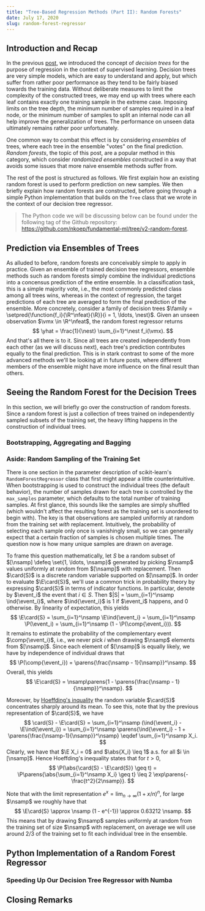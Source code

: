 ```yaml
---
title: "Tree-Based Regression Methods (Part II): Random Forests"
date: July 17, 2020
slug: random-forest-regressor
---
```


## Introduction and Recap

In the previous [post](/p/decision-tree-regressor), we introduced the concept
of *decision trees* for the purpose of regression in the context of supervised
learning.
Decision trees are very simple models, which are easy to understand and apply,
but which suffer from rather poor performance as they tend to be fairly biased
towards the training data.
Without deliberate measures to limit the complexity of the constructed trees,
we may end up with trees where each leaf contains exactly one training sample
in the extreme case.
Imposing limits on the tree depth, the minimum number of samples required in a
leaf node, or the minimum number of samples to split an internal node can all
help improve the generalization of trees.
The performance on unseen data ultimately remains rather poor unfortunately.

One common way to combat this effect is by considering *ensembles* of trees,
where each tree in the ensemble "votes" on the final
prediction.
*Random forests*, the topic of this post, are a popular method in this
category, which consider *randomized ensembles* constructed in a way that
avoids some issues that more naive ensemble methods suffer from.

The rest of the post is structured as follows.
We first explain how an existing random forest is used to perform prediction on
new samples.
We then briefly explain how random forests are constructed, before going
through a simple Python implementation that builds on the `Tree` class that
we wrote in the context of our decision tree regressor.

> The Python code we will be discussing below can be found under the following
> tag of the Github repository:
> https://github.com/nkoep/fundamental-ml/tree/v2-random-forest.

## Prediction via Ensembles of Trees

As alluded to before, random forests are conceivably simple to apply in
practice.
Given an ensemble of trained decision tree regressors, ensemble methods such
as random forests simply combine the individual predictions into a concensus
prediction of the entire ensemble.
In a classification task, this is a simple majority vote, i.e., the most
commonly predicted class among all trees wins, whereas in the context of
regression, the target predictions of each tree are averaged to form the final
prediction of the ensemble.
More concretely, consider a family of decision trees $\family =
\setpred{\function{f_i}{\R^\nfeat}{\R}}{i = 1, \ldots, \nest}$.
Given an unseen observation $\vmx \in \R^\nfeat$, the random forest regressor
returns
$$
  \yhat
  = \frac{1}{\nest} \sum_{i=1}^\nest f_i(\vmx).
$$
And that's all there is to it.
Since all trees are created independently from each other (as we will discuss
next), each tree's prediction contributes equally to the final prediction.
This is in stark contrast to some of the more advanced methods we'll be looking
at in future posts, where different members of the ensemble might have more
influence on the final result than others.

## Seeing the Random Forest for the Decision Trees

In this section, we will briefly go over the construction of random forests.
Since a random forest is just a collection of trees trained on independently
sampled subsets of the training set, the heavy lifting happens in the
construction of individual trees.

### Bootstrapping, Aggregating and Bagging

### Aside: Random Sampling of the Training Set

There is one section in the parameter description of scikit-learn's
`RandomForestRegressor` class that first might appear a little
counterintuitive.
When bootstrapping is used to construct the individual trees (the default
behavior), the number of samples drawn for each tree is controlled by the
`max_samples` parameter, which defaults to the total number of training
samples.
At first glance, this sounds like the samples are simply shuffled (which
wouldn't affect the resulting forest as the training set is unordered to begin
with).
The key is that observations are sampled uniformly at random from the training
set *with* replacement.
Intuitively, the probability of selecting each sample only once is vanishingly
small, so we can generally expect that a certain fraction of samples is chosen
multiple times.
The question now is how many unique samples are drawn on average.

To frame this question mathematically, let $S$ be a random subset of $[\nsamp]
\defeq \set{1, \ldots, \nsamp}$ generated by picking $\nsamp$ values uniformly
at random from $[\nsamp]$ with replacement.
Then $\card{S}$ is a discrete random variable supported on $[\nsamp]$.
In order to evaluate $\E\card{S}$, we'll use a common trick in probability
theory by expressing $\card{S}$ in terms of indicator functions.
In particular, denote by $\event_i$ the event that $i \in S$.
Then $|S| = \sum_{i=1}^\nsamp \ind{\event_i}$, where
$\ind{\event_i}$ is $1$ if $\event_i$ happens, and 0 otherwise.
By linearity of expectation, this yields
$$
  \E\card{S}
  = \sum_{i=1}^\nsamp \E\ind{\event_i}
  = \sum_{i=1}^\nsamp \P(\event_i)
  = \sum_{i=1}^\nsamp (1 - \P(\comp{\event_i})).
$$
It remains to estimate the probability of the complementary event
$\comp{\event_i}$, i.e., we never pick $i$ when drawing $\nsamp$ elements
from $[\nsamp]$.
Since each element of $[\nsamp]$ is equally likely, we have by independence of
individual draws that
$$
  \P(\comp{\event_i})
  = \parens{\frac{\nsamp - 1}{\nsamp}}^\nsamp.
$$
Overall, this yields
$$
  \E\card{S}
  = \nsamp\parens{1 - \parens{\frac{\nsamp - 1}{\nsamp}}^\nsamp}.
$$

Moreover, by [Hoeffding's
inquality](https://en.wikipedia.org/wiki/Hoeffding%27s_inequality#General_case_of_bounded_random_variables)
the random variable $\card{S}$ concentrates sharply around its mean.
To see this, note that by the previous representation of $\card{S}$, we have
$$
  \card{S} - \E\card{S}
  = \sum_{i=1}^\nsamp (\ind{\event_i} - \E\ind{\event_i})
  = \sum_{i=1}^\nsamp \parens{\ind{\event_i} - 1 +
  \parens{\frac{\nsamp-1}{\nsamp}}^\nsamp}
  \eqdef \sum_{i=1}^\nsamp X_i.
$$
Clearly, we have that $\E X_i = 0$ and $\abs{X_i} \leq 1$ a.s. for all $i \in
[\nsamp]$.
Hence Hoeffding's inequality states that for $t > 0$,
$$
  \P(\abs{\card{S} - \E\card{S}} \geq t)
  = \P\parens{\abs{\sum_{i=1}^\nsamp X_i} \geq t}
  \leq 2 \exp\parens{-\frac{t^2}{2\nsamp}}.
$$

Note that with the limit representation $e^x = \lim_{n \to \infty} (1 +
x/n)^n$, for large $\nsamp$ we roughly have that
$$
  \E\card{S}
  \approx \nsamp (1 - e^{-1})
  \approx 0.63212 \nsamp.
$$
This means that by drawing $\nsamp$ samples uniformly at random from the
training set of size $\nsamp$ with replacement, on average we will use around
2/3 of the training set to fit each individual tree in the ensemble.

## Python Implementation of a Random Forest Regressor

### Speeding Up Our Decision Tree Regressor with Numba

## Closing Remarks
